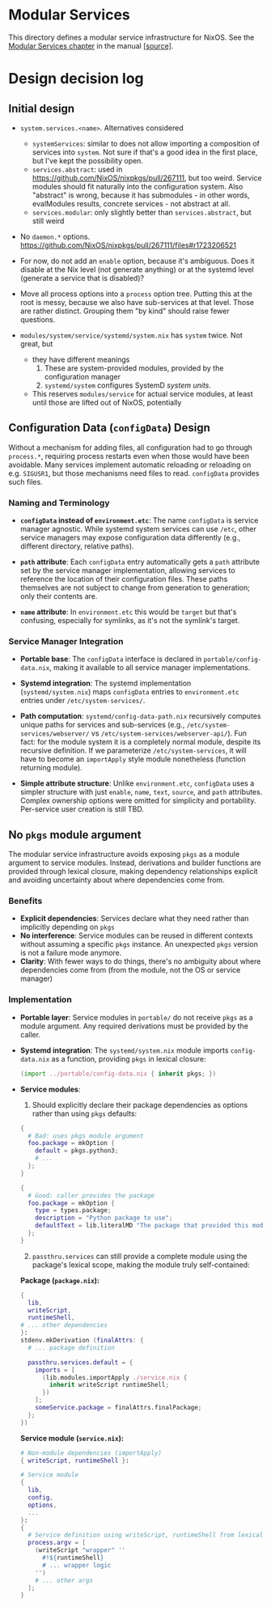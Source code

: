 
# Modular Services

This directory defines a modular service infrastructure for NixOS.
See the [Modular Services chapter] in the manual [[source]](../../doc/manual/development/modular-services.md).

[Modular Services chapter]: https://nixos.org/manual/nixos/unstable/#modular-services

# Design decision log

## Initial design

- `system.services.<name>`. Alternatives considered
  - `systemServices`: similar to does not allow importing a composition of services into `system`. Not sure if that's a good idea in the first place, but I've kept the possibility open.
  - `services.abstract`: used in https://github.com/NixOS/nixpkgs/pull/267111, but too weird. Service modules should fit naturally into the configuration system.
    Also "abstract" is wrong, because it has submodules - in other words, evalModules results, concrete services - not abstract at all.
  - `services.modular`: only slightly better than `services.abstract`, but still weird

- No `daemon.*` options. https://github.com/NixOS/nixpkgs/pull/267111/files#r1723206521

- For now, do not add an `enable` option, because it's ambiguous. Does it disable at the Nix level (not generate anything) or at the systemd level (generate a service that is disabled)?

- Move all process options into a `process` option tree. Putting this at the root is messy, because we also have sub-services at that level. Those are rather distinct. Grouping them "by kind" should raise fewer questions.

- `modules/system/service/systemd/system.nix` has `system` twice. Not great, but
  - they have different meanings
    1. These are system-provided modules, provided by the configuration manager
    2. `systemd/system` configures SystemD _system units_.
  - This reserves `modules/service` for actual service modules, at least until those are lifted out of NixOS, potentially

## Configuration Data (`configData`) Design

Without a mechanism for adding files, all configuration had to go through `process.*`, requiring process restarts even when those would have been avoidable.
Many services implement automatic reloading or reloading on e.g. `SIGUSR1`, but those mechanisms need files to read. `configData` provides such files.

### Naming and Terminology

- **`configData` instead of `environment.etc`**: The name `configData` is service manager agnostic. While systemd system services can use `/etc`, other service managers may expose configuration data differently (e.g., different directory, relative paths).

- **`path` attribute**: Each `configData` entry automatically gets a `path` attribute set by the service manager implementation, allowing services to reference the location of their configuration files. These paths themselves are not subject to change from generation to generation; only their contents are.

- **`name` attribute**: In `environment.etc` this would be `target` but that's confusing, especially for symlinks, as it's not the symlink's target.

### Service Manager Integration

- **Portable base**: The `configData` interface is declared in `portable/config-data.nix`, making it available to all service manager implementations.

- **Systemd integration**: The systemd implementation (`systemd/system.nix`) maps `configData` entries to `environment.etc` entries under `/etc/system-services/`.

- **Path computation**: `systemd/config-data-path.nix` recursively computes unique paths for services and sub-services (e.g., `/etc/system-services/webserver/` vs `/etc/system-services/webserver-api/`).
  Fun fact: for the module system it is a completely normal module, despite its recursive definition.
  If we parameterize `/etc/system-services`, it will have to become an `importApply` style module nonetheless (function returning module).

- **Simple attribute structure**: Unlike `environment.etc`, `configData` uses a simpler structure with just `enable`, `name`, `text`, `source`, and `path` attributes. Complex ownership options were omitted for simplicity and portability.
  Per-service user creation is still TBD.

## No `pkgs` module argument

The modular service infrastructure avoids exposing `pkgs` as a module argument to service modules. Instead, derivations and builder functions are provided through lexical closure, making dependency relationships explicit and avoiding uncertainty about where dependencies come from.

### Benefits

- **Explicit dependencies**: Services declare what they need rather than implicitly depending on `pkgs`
- **No interference**: Service modules can be reused in different contexts without assuming a specific `pkgs` instance. An unexpected `pkgs` version is not a failure mode anymore.
- **Clarity**: With fewer ways to do things, there's no ambiguity about where dependencies come from (from the module, not the OS or service manager)

### Implementation

- **Portable layer**: Service modules in `portable/` do not receive `pkgs` as a module argument. Any required derivations must be provided by the caller.

- **Systemd integration**: The `systemd/system.nix` module imports `config-data.nix` as a function, providing `pkgs` in lexical closure:
  ```nix
  (import ../portable/config-data.nix { inherit pkgs; })
  ```

- **Service modules**:
  1. Should explicitly declare their package dependencies as options rather than using `pkgs` defaults:
    ```nix
    {
      # Bad: uses pkgs module argument
      foo.package = mkOption {
        default = pkgs.python3;
        # ...
      };
    }
    ```

    ```nix
    {
      # Good: caller provides the package
      foo.package = mkOption {
        type = types.package;
        description = "Python package to use";
        defaultText = lib.literalMD "The package that provided this module.";
      };
    }
    ```

  2. `passthru.services` can still provide a complete module using the package's lexical scope, making the module truly self-contained:

    **Package (`package.nix`):**
    ```nix
    {
      lib,
      writeScript,
      runtimeShell,
    # ... other dependencies
    }:
    stdenv.mkDerivation (finalAttrs: {
      # ... package definition

      passthru.services.default = {
        imports = [
          (lib.modules.importApply ./service.nix {
            inherit writeScript runtimeShell;
          })
        ];
        someService.package = finalAttrs.finalPackage;
      };
    })
    ```

    **Service module (`service.nix`):**
    ```nix
    # Non-module dependencies (importApply)
    { writeScript, runtimeShell }:

    # Service module
    {
      lib,
      config,
      options,
      ...
    }:
    {
      # Service definition using writeScript, runtimeShell from lexical scope
      process.argv = [
        (writeScript "wrapper" ''
          #!${runtimeShell}
          # ... wrapper logic
        '')
        # ... other args
      ];
    }
    ```
